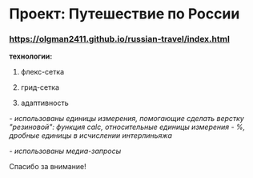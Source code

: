 # Проект: Путешествие по России

### https://olgman2411.github.io/russian-travel/index.html

**технологии:**

1. флекс-сетка

2. грид-сетка

3. адаптивность 

  *- использованы единицы измерения,  помогающие сделать верстку "резиновой": функция calc, относительные единицы измерения - %, дробные единицы в исчислении интерлиньяжа*
  
  *- использованы медиа-запросы*
 
  
Спасибо за внимание!
